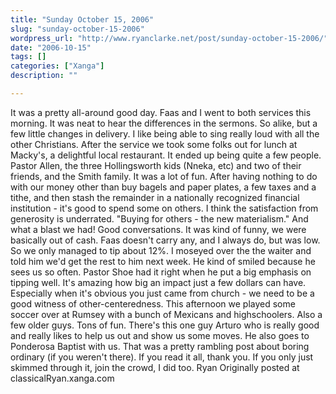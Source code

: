 ```yaml
---
title: "Sunday October 15, 2006"
slug: "sunday-october-15-2006"
wordpress_url: "http://www.ryanclarke.net/post/sunday-october-15-2006/"
date: "2006-10-15"
tags: []
categories: ["Xanga"]
description: ""

---
```


It was a pretty all-around good day. Faas and I went to both services this morning. It was neat to hear the differences in the sermons. So alike, but a few little changes in delivery. I like being able to sing really loud with all the other Christians.
After the service we took some folks out for lunch at Macky's, a delightful local restaurant. It ended up being quite a few people. Pastor Allen, the three Hollingsworth kids (Nneka, etc) and two of their friends, and the Smith family. It was a lot of fun. After having nothing to do with our money other than buy bagels and paper plates, a few taxes and a tithe, and then stash the remainder in a nationally recognized financial institution - it's good to spend some on others. I think the satisfaction from generosity is underrated. "Buying for others - the new materialism." And what a blast we had! Good conversations. It was kind of funny, we were basically out of cash. Faas doesn't carry any, and I always do, but was low. So we only managed to tip about 12%. I moseyed over the the waiter and told him we'd get the rest to him next week. He kind of smiled because he sees us so often. Pastor Shoe had it right when he put a big emphasis on tipping well. It's amazing how big an impact just a few dollars can have. Especially when it's obvious you just came from church - we need to be a good witness of other-centeredness.
This afternoon we played some soccer over at Rumsey with a bunch of Mexicans and highschoolers. Also a few older guys. Tons of fun. There's this one guy Arturo who is really good and really likes to help us out and show us some moves. He also goes to Ponderosa Baptist with us.
That was a pretty rambling post about boring ordinary (if you weren't there). If you read it all, thank you. If you only just skimmed through it, join the crowd, I did too.
Ryan
Originally posted at classicalRyan.xanga.com
